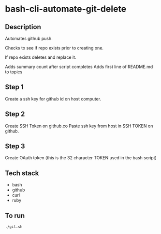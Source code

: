 # bash-cli-automate-git-delete

## Description
Automates github push.

Checks to see if repo exists prior to
creating one.

If repo exists deletes and replace it.

Adds summary count after script completes
Adds first line of README.md to topics

## Step 1
Create a ssh key for github id on host computer.

## Step 2
Create SSH Token on github.co
Paste ssh key from host in SSH TOKEN
on github.

## Step 3
Create OAuth token (this is the 32 character TOKEN
  used in the bash script)

## Tech stack
- bash
- github
- curl
- ruby

## To run
`./git.sh`
